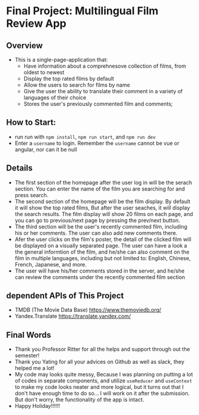 # Final Project: Multilingual Film Review App

## Overview
* This is a single-page-application that:
    * Have information about a comprehnesove collection of films, from oldest to newest
    * Display the top rated films by default
    * Allow the users to search for films by name
    * Give the user the ability to translate their comment in a variety of languages of their choice
    * Stores the user's previously commented film and comments;
    

## How to Start:
* run run with `npm install`, `npm run start`, and  `npm run dev`
* Enter a `username` to login. Remember the `username` cannot be vue or angular, nor can it be null

## Details
* The first section of the homepage after the user log in will be the serach section. You can enter the name of the film you are searching for and press search.
* The second section of the homepage will be the film display. By default it will show the top rated films, But after the user seaches, it will display the search results. The film display will show 20 films on each page, and you can go to previous/next page by pressing the prev/next button. 
* The third section will be the user's recently commented film, including his or her comments. The user can also add new comments there. 
* Afer the user clicks on the film's poster, the detail of the clicked film will be displayed on a visually separated page. The user can have a look a the general informtion of the film, and he/she can also comment on the film in multiple languages, including but not limited to: English, Chinese, French, Japanese, and more.
* The user will have his/her comments stored in the server, and he/she can review the comments under the recently commented film section

## dependent APIs of This Project
* TMDB (The Movie Data Base) https://www.themoviedb.org/
* Yandex.Translate  https://translate.yandex.com/

## Final Words
* Thank you Professor Ritter for all the helps and support through out the semester!
* Thank you Yating for all your advices on Github as well as slack, they helped me a lot!
* My code may looks quite messy, Because I was planning on putting a lot of codes in separate components, and utilize `useReducer` and `useContext` to make my code looks neater and more logical, but it turns out that I don't have enough time to do so... I will work on it after the submission. But don't worry, the functionality of the app is intact. 
* Happy Holiday!!!!!!


